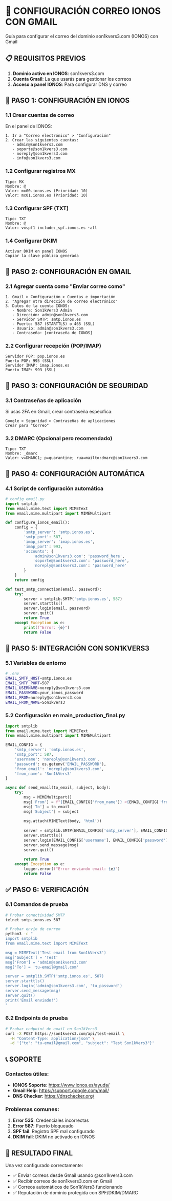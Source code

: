 # 📧 CONFIGURACIÓN CORREO IONOS CON GMAIL

Guía para configurar el correo del dominio son1kvers3.com (IONOS) con Gmail

## 📋 REQUISITOS PREVIOS

1. **Dominio activo en IONOS**: son1kvers3.com
2. **Cuenta Gmail**: La que usarás para gestionar los correos
3. **Acceso a panel IONOS**: Para configurar DNS y correo

## 🔧 PASO 1: CONFIGURACIÓN EN IONOS

### 1.1 Crear cuentas de correo
En el panel de IONOS:
```
1. Ir a "Correo electrónico" > "Configuración"
2. Crear las siguientes cuentas:
   - admin@son1kvers3.com
   - soporte@son1kvers3.com  
   - noreply@son1kvers3.com
   - info@son1kvers3.com
```

### 1.2 Configurar registros MX
```
Tipo: MX
Nombre: @
Valor: mx00.ionos.es (Prioridad: 10)
Valor: mx01.ionos.es (Prioridad: 10)
```

### 1.3 Configurar SPF (TXT)
```
Tipo: TXT
Nombre: @
Valor: v=spf1 include:_spf.ionos.es ~all
```

### 1.4 Configurar DKIM
```
Activar DKIM en panel IONOS
Copiar la clave pública generada
```

## 📱 PASO 2: CONFIGURACIÓN EN GMAIL

### 2.1 Agregar cuenta como "Enviar correo como"
```
1. Gmail > Configuración > Cuentas e importación
2. "Agregar otra dirección de correo electrónico"
3. Datos de la cuenta IONOS:
   - Nombre: Son1kVers3 Admin
   - Dirección: admin@son1kvers3.com
   - Servidor SMTP: smtp.ionos.es
   - Puerto: 587 (STARTTLS) o 465 (SSL)
   - Usuario: admin@son1kvers3.com
   - Contraseña: [contraseña de IONOS]
```

### 2.2 Configurar recepción (POP/IMAP)
```
Servidor POP: pop.ionos.es
Puerto POP: 995 (SSL)
Servidor IMAP: imap.ionos.es  
Puerto IMAP: 993 (SSL)
```

## 🔐 PASO 3: CONFIGURACIÓN DE SEGURIDAD

### 3.1 Contraseñas de aplicación
Si usas 2FA en Gmail, crear contraseña específica:
```
Google > Seguridad > Contraseñas de aplicaciones
Crear para "Correo"
```

### 3.2 DMARC (Opcional pero recomendado)
```
Tipo: TXT
Nombre: _dmarc
Valor: v=DMARC1; p=quarantine; rua=mailto:dmarc@son1kvers3.com
```

## 📧 PASO 4: CONFIGURACIÓN AUTOMÁTICA

### 4.1 Script de configuración automática
```python
# config_email.py
import smtplib
from email.mime.text import MIMEText
from email.mime.multipart import MIMEMultipart

def configure_ionos_email():
    config = {
        'smtp_server': 'smtp.ionos.es',
        'smtp_port': 587,
        'imap_server': 'imap.ionos.es',
        'imap_port': 993,
        'accounts': {
            'admin@son1kvers3.com': 'password_here',
            'soporte@son1kvers3.com': 'password_here',
            'noreply@son1kvers3.com': 'password_here'
        }
    }
    return config

def test_smtp_connection(email, password):
    try:
        server = smtplib.SMTP('smtp.ionos.es', 587)
        server.starttls()
        server.login(email, password)
        server.quit()
        return True
    except Exception as e:
        print(f"Error: {e}")
        return False
```

## 🚀 PASO 5: INTEGRACIÓN CON SON1KVERS3

### 5.1 Variables de entorno
```bash
# .env
EMAIL_SMTP_HOST=smtp.ionos.es
EMAIL_SMTP_PORT=587
EMAIL_USERNAME=noreply@son1kvers3.com
EMAIL_PASSWORD=your_ionos_password
EMAIL_FROM=noreply@son1kvers3.com
EMAIL_FROM_NAME=Son1kVers3
```

### 5.2 Configuración en main_production_final.py
```python
import smtplib
from email.mime.text import MIMEText
from email.mime.multipart import MIMEMultipart

EMAIL_CONFIG = {
    'smtp_server': 'smtp.ionos.es',
    'smtp_port': 587,
    'username': 'noreply@son1kvers3.com',
    'password': os.getenv('EMAIL_PASSWORD'),
    'from_email': 'noreply@son1kvers3.com',
    'from_name': 'Son1kVers3'
}

async def send_email(to_email, subject, body):
    try:
        msg = MIMEMultipart()
        msg['From'] = f"{EMAIL_CONFIG['from_name']} <{EMAIL_CONFIG['from_email']}>"
        msg['To'] = to_email
        msg['Subject'] = subject
        
        msg.attach(MIMEText(body, 'html'))
        
        server = smtplib.SMTP(EMAIL_CONFIG['smtp_server'], EMAIL_CONFIG['smtp_port'])
        server.starttls()
        server.login(EMAIL_CONFIG['username'], EMAIL_CONFIG['password'])
        server.send_message(msg)
        server.quit()
        
        return True
    except Exception as e:
        logger.error(f"Error enviando email: {e}")
        return False
```

## ✅ PASO 6: VERIFICACIÓN

### 6.1 Comandos de prueba
```bash
# Probar conectividad SMTP
telnet smtp.ionos.es 587

# Probar envío de correo
python3 -c "
import smtplib
from email.mime.text import MIMEText

msg = MIMEText('Test email from Son1kVers3')
msg['Subject'] = 'Test'
msg['From'] = 'admin@son1kvers3.com'
msg['To'] = 'tu-email@gmail.com'

server = smtplib.SMTP('smtp.ionos.es', 587)
server.starttls()
server.login('admin@son1kvers3.com', 'tu_password')
server.send_message(msg)
server.quit()
print('Email enviado!')
"
```

### 6.2 Endpoints de prueba
```bash
# Probar endpoint de email en Son1kVers3
curl -X POST https://son1kvers3.com/api/test-email \
  -H "Content-Type: application/json" \
  -d '{"to": "tu-email@gmail.com", "subject": "Test Son1kVers3"}'
```

## 📞 SOPORTE

### Contactos útiles:
- **IONOS Soporte**: https://www.ionos.es/ayuda/
- **Gmail Help**: https://support.google.com/mail/
- **DNS Checker**: https://dnschecker.org/

### Problemas comunes:
1. **Error 535**: Credenciales incorrectas
2. **Error 587**: Puerto bloqueado 
3. **SPF fail**: Registro SPF mal configurado
4. **DKIM fail**: DKIM no activado en IONOS

## 🎉 RESULTADO FINAL

Una vez configurado correctamente:
- ✅ Enviar correos desde Gmail usando @son1kvers3.com
- ✅ Recibir correos de son1kvers3.com en Gmail
- ✅ Correos automáticos de Son1kVers3 funcionando
- ✅ Reputación de dominio protegida con SPF/DKIM/DMARC